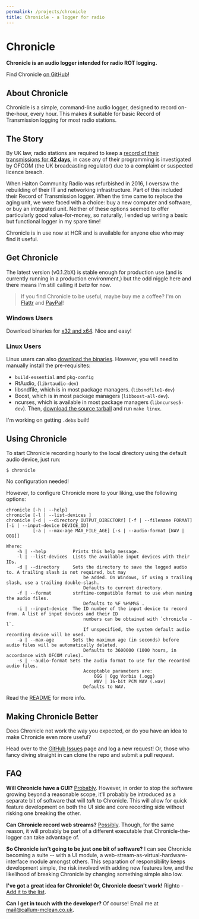 ```yaml
---
permalink: /projects/chronicle
title: Chronicle - a logger for radio
---
```

# Chronicle
**Chronicle is an audio logger intended for radio ROT logging.**

Find Chronicle [on GitHub](//github.com/calmcl1/projects/chronicle)!

## About Chronicle
Chronicle is a simple, command-line audio logger, designed to record on-the-hour, every hour. This makes it suitable for basic Record of Transmission logging for most radio stations.

## The Story
By UK law, radio stations are required to keep a [record of their transmissions for **42 days**](http://www.legislation.gov.uk/ukpga/1996/55/section/117), in case any of their programming is investigated by OFCOM (the UK broadcasting regulator) due to a complaint or suspected licence breach.

When Halton Community Radio was refurbished in 2016, I oversaw the rebuilding of their IT and networking infrastructure. Part of this included their Record of Transmission logger. When the time came to replace the aging unit, we were faced with a choice: buy a new computer and software, or buy an integrated unit. Neither of these options seemed to offer particularly good value-for-money, so naturally, I ended up writing a basic but functional logger in my spare time!

Chronicle is in use now at HCR and is available for anyone else who may find it useful.

## Get Chronicle
The latest version (v0.1.2bX) is stable enough for production use (and is currently running in a production environment,) but the odd niggle here and there means I'm still calling it *beta* for now.

>If you find Chronicle to be useful, maybe buy me a coffee? I'm on [Flattr](https://flattr.com/submit/auto?fid=kzr39z&url=http%3A%2F%2Fgithub.com%2Fcalmcl1%2Fchronicle) and [PayPal](https://www.paypal.com/cgi-bin/webscr?cmd=_s-xclick&hosted_button_id=FXDR44PHGFEDN)!

### Windows Users
Download binaries for [x32 and x64](https://github.com/calmcl1/chronicle/releases). Nice and easy!

### Linux Users
Linux users can also [download the binaries](https://github.com/calmcl1/chronicle/releases). However, you will need to manually install the pre-requisites:
* `build-essential` and `pkg-config`
* RtAudio, (`librtaudio-dev`)
* libsndfile, which is in most package managers. (`libsndfile1-dev`)
* Boost, which is in most package managers (`libboost-all-dev`).
* ncurses, which is available in most package managers (`libncurses5-dev`).
Then, [download the source tarball](https://github.com/calmcl1/chronicle/releases) and run `make linux`.

I'm working on getting `.deb`s built!

## Using Chronicle
To start Chronicle recording hourly to the local directory using the default audio device, just run:

`$ chronicle`

No configuration needed!

However, to configure Chronicle more to your liking, use the following options:
```
chronicle [-h | --help]
chronicle [-l | --list-devices ]
chronicle [-d | --directory OUTPUT_DIRECTORY] [-f | --filename FORMAT] [-i | --input-device DEVICE_ID] 
          [-a | --max-age MAX_FILE_AGE] [-s | --audio-format [WAV | OGG]]

Where:
    -h | --help          Prints this help message.
    -l | --list-devices  Lists the available input devices with their IDs.
    -d | --directory     Sets the directory to save the logged audio to. A trailing slash is not required, but may
                             be added. On Windows, if using a trailing slash, use a trailing double-slash.
                             Defaults to current directory.
    -f | --format        strftime-compatible format to use when naming the audio files.
                             Defaults to %F %H%M%S .
    -i | --input-device  The ID number of the input device to record from. A list of input devices and their ID
                             numbers can be obtained with `chronicle -l`.
                             If unspecified, the system default audio recording device will be used.
    -a | --max-age       Sets the maximum age (in seconds) before audio files will be automatically deleted.
                             Defaults to 3600000 (1000 hours, in accordance with OFCOM rules).
    -s | --audio-format Sets the audio format to use for the recorded audio files.
                             Acceptable parameters are:
                                 OGG | Ogg Vorbis (.ogg)
                                 WAV | 16-bit PCM WAV (.wav)
                             Defaults to WAV.
```

Read the [README](//github.com/calmcl1/chronicle#chronicle) for more info.

## Making Chronicle Better
Does Chronicle not work the way you expected, or do you have an idea to make Chronicle even more useful?

Head over to the [GitHub Issues](//github.com/calmcl1/chronicle/issues) page and log a new request! Or, those who fancy diving straight in can clone the repo and submit a pull request.

## FAQ
**Will Chronicle have a GUI?**
[Probably](//github.com/calmcl1/chronicle/issues/17). However, in order to stop the software growing beyond a reasonable scope, it'll probably be introduced as a separate bit of software that will *talk* to Chronicle. This will allow for quick feature development on both the UI side and core recording side without risking one breaking the other.

**Can Chronicle record web streams?**
[Possibly](//github.com/calmcl1/chronicle/issues/11). Though, for the same reason, it will probably be part of a different executable that Chronicle-the-logger can take advantage of.

**So Chronicle isn't going to be just one bit of software?**
I can see Chronicle becoming a suite -- with a UI module, a web-stream-as-virtual-hardware-interface module amongst others. This separation of responsibility keeps development simple, the risk involved with adding new features low, and the likelihood of breaking Chronicle by changing something simple also low.

**I've got a great idea for Chronicle! Or, Chronicle doesn't work!**
Righto - [Add it to the list](//github.com/calmcl1/chronicle/issues).

**Can I get in touch with the developer?**
Of course! Email me at [mail@callum-mclean.co.uk](mailto:mail@callum-mclean.co.uk).